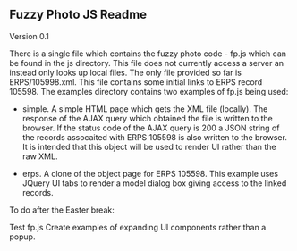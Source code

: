 Fuzzy Photo JS Readme
----------------------------------

Version 0.1

There is a single file which contains the fuzzy photo code - fp.js which can be found in the js directory.
This file does not currently access a server an instead only looks up local files.
The only file provided so far is ERPS/105998.xml.
This file contains some initial links to ERPS record 105598.
The examples directory contains two examples of fp.js being used:
- simple.
	A simple HTML page which gets the XML file (locally).
	The response of the AJAX query which obtained the file is written to the browser.
	If the status code of the AJAX query is 200 a JSON string of the records assocaited with ERPS 105598 is also written to the browser.
	It is intended that this object will be used to render UI rather than the raw XML.

- erps.
	A clone of the object page for ERPS 105598.
	This example uses JQuery UI tabs to render a model dialog box giving access to the linked records.
	
To do after the Easter break:

Test fp.js
Create examples of expanding UI components rather than a popup.